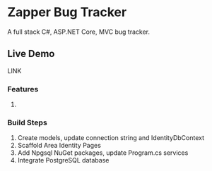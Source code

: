 # Zapper Bug Tracker

 A full stack C#, ASP.NET Core, MVC bug tracker.  

 ## Live Demo

 LINK  

 ### Features

 1.  

 ### Build Steps

 1. Create models, update connection string and IdentityDbContext  
 2. Scaffold Area Identity Pages  
 3. Add Npgsql NuGet packages, update Program.cs services  
 4. Integrate PostgreSQL database  
